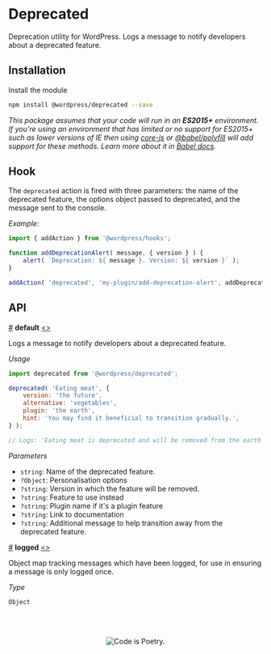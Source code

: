 # Deprecated

Deprecation utility for WordPress. Logs a message to notify developers about a deprecated feature.

## Installation

Install the module

```bash
npm install @wordpress/deprecated --save
```

_This package assumes that your code will run in an **ES2015+** environment. If you're using an environment that has limited or no support for ES2015+ such as lower versions of IE then using [core-js](https://github.com/zloirock/core-js) or [@babel/polyfill](https://babeljs.io/docs/en/next/babel-polyfill) will add support for these methods. Learn more about it in [Babel docs](https://babeljs.io/docs/en/next/caveats)._

## Hook

The `deprecated` action is fired with three parameters: the name of the deprecated feature, the options object passed to deprecated, and the message sent to the console.

_Example:_

```js
import { addAction } from '@wordpress/hooks';

function addDeprecationAlert( message, { version } ) {
	alert( `Deprecation: ${ message }. Version: ${ version }` );	
}

addAction( 'deprecated', 'my-plugin/add-deprecation-alert', addDeprecationAlert );
```

## API

<!-- START TOKEN(Autogenerated API docs) -->

<a href="#default">#</a> **default** [\<>](src/index.js#L39-L78)

Logs a message to notify developers about a deprecated feature.

_Usage_

```js
import deprecated from '@wordpress/deprecated';

deprecated( 'Eating meat', {
	version: 'the future',
	alternative: 'vegetables',
	plugin: 'the earth',
	hint: 'You may find it beneficial to transition gradually.',
} );

// Logs: 'Eating meat is deprecated and will be removed from the earth in the future. Please use vegetables instead. Note: You may find it beneficial to transition gradually.'
```

_Parameters_

-   `string`: Name of the deprecated feature.
-   `?Object`: Personalisation options
-   `?string`: Version in which the feature will be removed.
-   `?string`: Feature to use instead
-   `?string`: Plugin name if it's a plugin feature
-   `?string`: Link to documentation
-   `?string`: Additional message to help transition away from the deprecated feature.

<a href="#logged">#</a> **logged** [\<>](src/index.js#L12-L12)

Object map tracking messages which have been logged, for use in ensuring a
message is only logged once.

_Type_

`Object` 


<!-- END TOKEN(Autogenerated API docs) -->

<br/><br/><p align="center"><img src="https://s.w.org/style/images/codeispoetry.png?1" alt="Code is Poetry." /></p>
